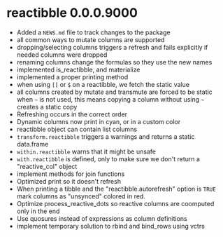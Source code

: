 # reactibble 0.0.0.9000

* Added a `NEWS.md` file to track changes to the package
* all common ways to mutate columns are supported
* dropping/selecting columns triggers a refresh and fails explicitly if needed columns were dropped
* renaming columns change the formulas so they use the new names
* implemented is_reactibble, and materialize
* implemented a proper printing method
* when using `[[` or `$` on a reactibble, we fetch the static value
* all columns created by mutate and transmute are forced to be static when `~` is
  not used, this means copying a column without using `~` creates a static copy
* Refreshing occurs in the correct order
* Dynamic columns now print in cyan, or in a custom color
* reactibble object can contain list columns
* `transform.reactibble` triggers a warnings and returns a static data.frame
* `within.reactibble` warns that it might be unsafe
* `with.reactibble` is defined, only to make sure we don't return a "reactive_col" object
* implement methods for join functions
* Optimized print so it doesn't refresh
* When printing a tibble and the "reactibble.autorefresh" option is `TRUE` mark
  columns as "unsynced" colored in red.
* Optimize process_reactive_dots so reactive columns are coomputed only in the end
* Use quosures instead of expressions as column definitions
* implement temporary solution to rbind and bind_rows using vctrs
  
  
